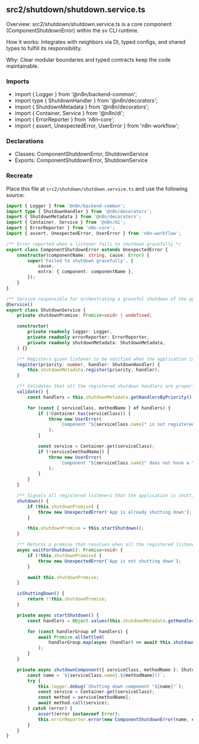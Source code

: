 ## src2/shutdown/shutdown.service.ts

Overview: src2/shutdown/shutdown.service.ts is a core component (ComponentShutdownError) within the sv CLI runtime.

How it works: Integrates with neighbors via DI, typed configs, and shared types to fulfill its responsibility.

Why: Clear modular boundaries and typed contracts keep the code maintainable.

### Imports

- import { Logger } from '@n8n/backend-common';
- import type { ShutdownHandler } from '@n8n/decorators';
- import { ShutdownMetadata } from '@n8n/decorators';
- import { Container, Service } from '@n8n/di';
- import { ErrorReporter } from 'n8n-core';
- import { assert, UnexpectedError, UserError } from 'n8n-workflow';

### Declarations

- Classes: ComponentShutdownError, ShutdownService
- Exports: ComponentShutdownError, ShutdownService

### Recreate

Place this file at `src2/shutdown/shutdown.service.ts` and use the following source:

```ts
import { Logger } from '@n8n/backend-common';
import type { ShutdownHandler } from '@n8n/decorators';
import { ShutdownMetadata } from '@n8n/decorators';
import { Container, Service } from '@n8n/di';
import { ErrorReporter } from 'n8n-core';
import { assert, UnexpectedError, UserError } from 'n8n-workflow';

/** Error reported when a listener fails to shutdown gracefully */
export class ComponentShutdownError extends UnexpectedError {
	constructor(componentName: string, cause: Error) {
		super('Failed to shutdown gracefully', {
			cause,
			extra: { component: componentName },
		});
	}
}

/** Service responsible for orchestrating a graceful shutdown of the application */
@Service()
export class ShutdownService {
	private shutdownPromise: Promise<void> | undefined;

	constructor(
		private readonly logger: Logger,
		private readonly errorReporter: ErrorReporter,
		private readonly shutdownMetadata: ShutdownMetadata,
	) {}

	/** Registers given listener to be notified when the application is shutting down */
	register(priority: number, handler: ShutdownHandler) {
		this.shutdownMetadata.register(priority, handler);
	}

	/** Validates that all the registered shutdown handlers are properly configured */
	validate() {
		const handlers = this.shutdownMetadata.getHandlersByPriority().flat();

		for (const { serviceClass, methodName } of handlers) {
			if (!Container.has(serviceClass)) {
				throw new UserError(
					`Component "${serviceClass.name}" is not registered with the DI container. Any component using @OnShutdown() must be decorated with @Service()`,
				);
			}

			const service = Container.get(serviceClass);
			if (!service[methodName]) {
				throw new UserError(
					`Component "${serviceClass.name}" does not have a "${methodName}" method`,
				);
			}
		}
	}

	/** Signals all registered listeners that the application is shutting down */
	shutdown() {
		if (this.shutdownPromise) {
			throw new UnexpectedError('App is already shutting down');
		}

		this.shutdownPromise = this.startShutdown();
	}

	/** Returns a promise that resolves when all the registered listeners have shut down */
	async waitForShutdown(): Promise<void> {
		if (!this.shutdownPromise) {
			throw new UnexpectedError('App is not shutting down');
		}

		await this.shutdownPromise;
	}

	isShuttingDown() {
		return !!this.shutdownPromise;
	}

	private async startShutdown() {
		const handlers = Object.values(this.shutdownMetadata.getHandlersByPriority()).reverse();

		for (const handlerGroup of handlers) {
			await Promise.allSettled(
				handlerGroup.map(async (handler) => await this.shutdownComponent(handler)),
			);
		}
	}

	private async shutdownComponent({ serviceClass, methodName }: ShutdownHandler) {
		const name = `${serviceClass.name}.${methodName}()`;
		try {
			this.logger.debug(`Shutting down component "${name}"`);
			const service = Container.get(serviceClass);
			const method = service[methodName];
			await method.call(service);
		} catch (error) {
			assert(error instanceof Error);
			this.errorReporter.error(new ComponentShutdownError(name, error));
		}
	}
}

```
